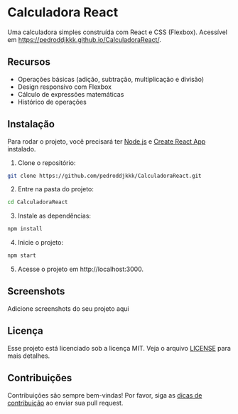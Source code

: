 # Calculadora React

Uma calculadora simples construída com React e CSS (Flexbox). Acessível em https://pedroddjkkk.github.io/CalculadoraReact/.

## Recursos
- Operações básicas (adição, subtração, multiplicação e divisão)
- Design responsivo com Flexbox
- Cálculo de expressões matemáticas
- Histórico de operações

## Instalação

Para rodar o projeto, você precisará ter [Node.js](https://nodejs.org/) e [Create React App](https://github.com/facebook/create-react-app) instalado.

1. Clone o repositório:
```bash
git clone https://github.com/pedroddjkkk/CalculadoraReact.git
```
2. Entre na pasta do projeto:
```bash
cd CalculadoraReact
```
3. Instale as dependências:
```bash
npm install
```
4. Inicie o projeto:
```bash
npm start
```
5. Acesse o projeto em http://localhost:3000.

## Screenshots

Adicione screenshots do seu projeto aqui

## Licença

Esse projeto está licenciado sob a licença MIT. Veja o arquivo [LICENSE](LICENSE) para mais detalhes.

## Contribuições

Contribuições são sempre bem-vindas! Por favor, siga as [dicas de contribuição](CONTRIBUTING.md) ao enviar sua pull request.
